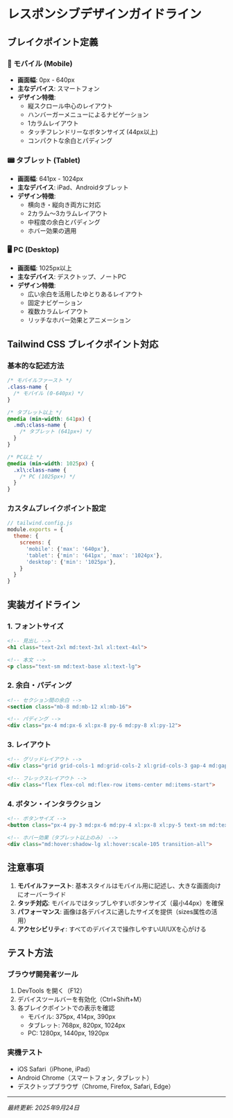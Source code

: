 # レスポンシブデザインガイドライン

## ブレイクポイント定義

### 📱 モバイル (Mobile)
- **画面幅**: 0px - 640px
- **主なデバイス**: スマートフォン
- **デザイン特徴**:
  - 縦スクロール中心のレイアウト
  - ハンバーガーメニューによるナビゲーション
  - 1カラムレイアウト
  - タッチフレンドリーなボタンサイズ (44px以上)
  - コンパクトな余白とパディング

### 📟 タブレット (Tablet)
- **画面幅**: 641px - 1024px
- **主なデバイス**: iPad、Androidタブレット
- **デザイン特徴**:
  - 横向き・縦向き両方に対応
  - 2カラム〜3カラムレイアウト
  - 中程度の余白とパディング
  - ホバー効果の適用

### 🖥️ PC (Desktop)
- **画面幅**: 1025px以上
- **主なデバイス**: デスクトップ、ノートPC
- **デザイン特徴**:
  - 広い余白を活用したゆとりあるレイアウト
  - 固定ナビゲーション
  - 複数カラムレイアウト
  - リッチなホバー効果とアニメーション

## Tailwind CSS ブレイクポイント対応

### 基本的な記述方法
```css
/* モバイルファースト */
.class-name {
  /* モバイル (0-640px) */
}

/* タブレット以上 */
@media (min-width: 641px) {
  .md\:class-name {
    /* タブレット (641px+) */
  }
}

/* PC以上 */
@media (min-width: 1025px) {
  .xl\:class-name {
    /* PC (1025px+) */
  }
}
```

### カスタムブレイクポイント設定
```javascript
// tailwind.config.js
module.exports = {
  theme: {
    screens: {
      'mobile': {'max': '640px'},
      'tablet': {'min': '641px', 'max': '1024px'},
      'desktop': {'min': '1025px'},
    }
  }
}
```

## 実装ガイドライン

### 1. フォントサイズ
```html
<!-- 見出し -->
<h1 class="text-2xl md:text-3xl xl:text-4xl">

<!-- 本文 -->
<p class="text-sm md:text-base xl:text-lg">
```

### 2. 余白・パディング
```html
<!-- セクション間の余白 -->
<section class="mb-8 md:mb-12 xl:mb-16">

<!-- パディング -->
<div class="px-4 md:px-6 xl:px-8 py-6 md:py-8 xl:py-12">
```

### 3. レイアウト
```html
<!-- グリッドレイアウト -->
<div class="grid grid-cols-1 md:grid-cols-2 xl:grid-cols-3 gap-4 md:gap-6 xl:gap-8">

<!-- フレックスレイアウト -->
<div class="flex flex-col md:flex-row items-center md:items-start">
```

### 4. ボタン・インタラクション
```html
<!-- ボタンサイズ -->
<button class="px-4 py-3 md:px-6 md:py-4 xl:px-8 xl:py-5 text-sm md:text-base xl:text-lg">

<!-- ホバー効果（タブレット以上のみ） -->
<div class="md:hover:shadow-lg xl:hover:scale-105 transition-all">
```

## 注意事項

1. **モバイルファースト**: 基本スタイルはモバイル用に記述し、大きな画面向けにオーバーライド
2. **タッチ対応**: モバイルではタップしやすいボタンサイズ（最小44px）を確保
3. **パフォーマンス**: 画像は各デバイスに適したサイズを提供（sizes属性の活用）
4. **アクセシビリティ**: すべてのデバイスで操作しやすいUI/UXを心がける

## テスト方法

### ブラウザ開発者ツール
1. DevTools を開く（F12）
2. デバイスツールバーを有効化（Ctrl+Shift+M）
3. 各ブレイクポイントでの表示を確認
   - モバイル: 375px, 414px, 390px
   - タブレット: 768px, 820px, 1024px  
   - PC: 1280px, 1440px, 1920px

### 実機テスト
- iOS Safari（iPhone, iPad）
- Android Chrome（スマートフォン, タブレット）
- デスクトップブラウザ（Chrome, Firefox, Safari, Edge）

---
*最終更新: 2025年9月24日*